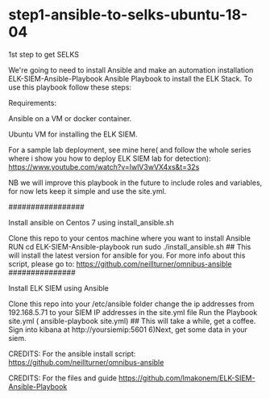 # step1-ansible-to-selks-ubuntu-18-04
1st step to get SELKS

We're going to need to install Ansible and make an automation installation
ELK-SIEM-Ansible-Playbook
Ansible Playbook to install the ELK Stack. To use this playbook follow these steps:

Requirements:

Ansible on a VM or docker container.

Ubuntu VM for installing the ELK SIEM.

For a sample lab deployment, see mine here( and follow the whole series where i show you how to deploy ELK SIEM lab for detection): https://www.youtube.com/watch?v=IwlV3wVX4xs&t=32s

NB we will improve this playbook in the future to include roles and variables, for now lets keep it simple and use the site.yml.

#################

Install ansible on Centos 7 using install_ansible.sh

Clone this repo to your centos machine where you want to install Ansible
RUN cd ELK-SIEM-Ansible-playbook
run sudo ./install_ansible.sh ## This will install the latest version for ansible for you. For more info about this script, please go to: https://github.com/neillturner/omnibus-ansible
###############

Install ELK SIEM using Ansible

Clone this repo into your /etc/ansible folder
change the ip addresses from 192.168.5.71 to your SIEM IP addresses in the site.yml file
Run the Playbook site.yml ( ansible-playbook site.yml) ## This will take a while, get a coffee.
Sign into kibana at http://yoursiemip:5601 6)Next, get some data in your siem.

CREDITS: For the ansible install script: https://github.com/neillturner/omnibus-ansible

CREDITS: For the files and guide https://github.com/lmakonem/ELK-SIEM-Ansible-Playbook
